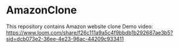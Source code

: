 # AmazonClone
This repository contains Amazon website clone
Demo video: https://www.loom.com/share/f26c111a9a5c4f9bbdb1b292687ae3b5?sid=dcb073e2-36ee-4e23-96ac-44209c933411
